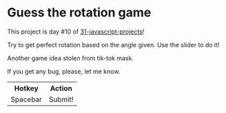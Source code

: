 # Guess the rotation game

This project is day #10 of <a href="https://www.github.com/grigoryan-m/31-javascript-projects">31-javascript-projects</a>!

Try to get perfect rotation based on the angle given. Use the slider to do it!

Another game idea stolen from tik-tok mask.

If you get any bug, please, let me know.

<table>
  <tr>
    <th>Hotkey</th>
    <th>Action</th>
  </tr>
  <tr>
    <td>Spacebar</td>
    <td>Submit!</td>
  </tr>
</table>
